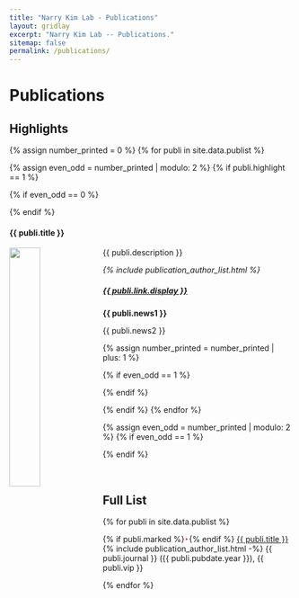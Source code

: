 ```yaml
---
title: "Narry Kim Lab - Publications"
layout: gridlay
excerpt: "Narry Kim Lab -- Publications."
sitemap: false
permalink: /publications/
---
```



# Publications

## Highlights

{% assign number_printed = 0 %}
{% for publi in site.data.publist %}

{% assign even_odd = number_printed | modulo: 2 %}
{% if publi.highlight == 1 %}

{% if even_odd == 0 %}
<div class="row">
{% endif %}

<div class="col-sm-6 clearfix">
 <div class="well">
  <h4>{{ publi.title }}</h4>
  <img src="{{ site.url }}{{ site.baseurl }}/images/publications/{{ publi.image }}" class="img-responsive" width="33%" style="float: left" />
  <p>{{ publi.description }}</p>
  <p><em>{% include publication_author_list.html %}</em></p>
  <h5><a href="{{ publi.link.url }}">{{ publi.link.display }}</a></h5>
  <p class="text-danger"><strong> {{ publi.news1 }}</strong></p>
  <p> {{ publi.news2 }}</p>
 </div>
</div>

{% assign number_printed = number_printed | plus: 1 %}

{% if even_odd == 1 %}
</div>
{% endif %}

{% endif %}
{% endfor %}

{% assign even_odd = number_printed | modulo: 2 %}
{% if even_odd == 1 %}
</div>
{% endif %}

<p> &nbsp; </p>


## Full List

{% for publi in site.data.publist %}

{% if publi.marked %}<span style="color: crimson">‣</span>{% endif %}
  <a href="{{ publi.link.url }}" class="publi_title">{{ publi.title }}</a><br/>
  {% include publication_author_list.html -%}
  <span class="publi_journal">{{ publi.journal }}</span>
  ({{ publi.pubdate.year }}), {{ publi.vip }}<br/>

{% endfor %}

